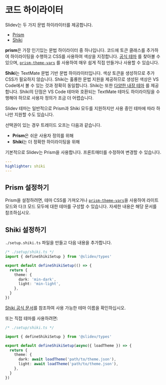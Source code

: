# 코드 하이라이터

Slidev는 두 가지 문법 하이라이터를 제공합니다.

- [Prism](https://prismjs.com/)
- [Shiki](https://github.com/shikijs/shiki)

**prism**은 가장 인기있는 문법 하이라이터 중 하나입니다. 코드에 토큰 클래스를 추가하여 하이라이팅을 수행하고 CSS를 사용하여 색상을 지정합니다. [공식 테마](https://github.com/PrismJS/prism-themes) 를 찾아볼 수 있으며, [`prism-theme-vars`](https://github.com/antfu/prism-theme-vars) 를 사용하여 매우 쉽게 직접 만들거나 사용할 수 있습니다.

**Shiki**는 TextMate 문법 기반 문법 하이라이터입니다. 색상 토큰을 생성하므로 추가 CSS가 필요하지 않습니다. Shiki는 훌륭한 문법 지원을 제공하므로 생성된 색상은 VS Code에서 볼 수 있는 것과 정확히 동일합니다. Shiki는 또한 [다양한 내장 테마](https://github.com/shikijs/shiki/blob/master/docs/themes.md) 를 제공합니다. Shiki의 단점은 VS Code 테마와 호환되는 TextMate 테마도 하이라이팅을 수행해야 하므로 사용자 정의가 조금 더 어렵습니다.

Slidev 테마는 일반적으로 Prism과 Shiki 모두를 지원하지만 사용 중인 테마에 따라 하나만 지원할 수도 있습니다.

선택권이 있는 경우 트레이드 오프는 다음과 같습니다.

- **Prism**은 쉬운 사용자 정의를 위해
- **Shiki**는 더 정확한 하이라이팅을 위해

기본적으로 Slidev는 Prism을 사용합니다. 프론트매터를 수정하여 변경할 수 있습니다.

```yaml
---
highlighter: shiki
---
```

## Prism 설정하기

Prism을 설정하려면, 테마 CSS를 가져오거나 [`prism-theme-vars`](https://github.com/antfu/prism-theme-vars)을 사용하여 라이트 모드와 다크 모드 모두에 대한 테마를 구성할 수 있습니다. 자세한 내용은 해당 문서를 참조하십시오.

## Shiki 설정하기

<Environment type="node" />

`./setup.shiki.ts` 파일을 만들고 다음 내용을 추가합니다.

```ts
/* ./setup/shiki.ts */
import { defineShikiSetup } from '@slidev/types'

export default defineShikiSetup(() => {
  return {
    theme: {
      dark: 'min-dark',
      light: 'min-light',
    },
  }
})
```

[Shiki 공식 문서](https://github.com/shikijs/shiki/blob/master/docs/themes.md#all-themes)를 참조하여 사용 가능한 테마 이름을 확인하십시오.

또는 직접 테마를 사용하려면:

```ts
/* ./setup/shiki.ts */

import { defineShikiSetup } from '@slidev/types'

export default defineShikiSetup(async({ loadTheme }) => {
  return {
    theme: {
      dark: await loadTheme('path/to/theme.json'),
      light: await loadTheme('path/to/theme.json'),
    },
  }
})
```
